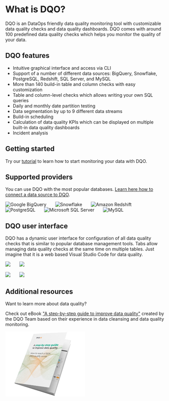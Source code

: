 # What is DQO?

DQO is an DataOps friendly data quality monitoring tool with customizable data quality checks and data quality dashboards.
DQO comes with around 100 predefined data quality checks which helps you monitor the quality of your data.

## DQO features
- Intuitive graphical interface and access via CLI
- Support of a number of different data sources: BigQuery, Snowflake, PostgreSQL, Redshift, SQL Server, and MySQL
- More than 140 build-in table and column checks with easy customization 
- Table and column-level checks which allows writing your own SQL queries
- Daily and monthly date partition testing
- Data segmentation by up to 9 different data streams
- Build-in scheduling
- Calculation of data quality KPIs which can be displayed on multiple built-in data quality dashboards
- Incident analysis

## Getting started

Try our [tutorial](./getting-started/index.md) to learn how to start monitoring your data with DQO.

## Supported providers

You can use DQO with the most popular databases. [Learn here how to connect a data source to DQO](./working-with-dqo/adding-data-source-connection/index.md).

![Google BigQuery](https://dqops.com/docs/images/connections/google-bigquery.png) &nbsp; &nbsp; &nbsp; ![Snowflake](https://dqops.com/docs/images/connections/snowflake.png) &nbsp; &nbsp; &nbsp; ![Amazon Redshift](https://dqops.com/docs/images/connections/amazon-redshift.png) &nbsp; &nbsp; &nbsp; ![PostgreSQL](https://dqops.com/docs/images/connections/postgresql.png) &nbsp; &nbsp; &nbsp; ![Microsoft SQL Server](https://dqops.com/docs/images/connections/microsoft-sql-server.png) &nbsp; &nbsp; &nbsp; ![MySQL](https://dqops.com/docs/images/connections/mysql.png)

## DQO user interface

DQO has a dynamic user interface for configuration of all data quality checks that is similar to popular database management tools.
Tabs allow managing data quality checks at the same time on multiple tables. Just imagine that it is a web based
Visual Studio Code for data quality. 

![](https://dqops.com/docs/images/dqo-screen1.png) &nbsp; &nbsp; &nbsp; ![](https://dqops.com/docs/images/dqo-screen2.png)


![](https://dqops.com/docs/images/dqo-screen3.png) &nbsp; &nbsp; &nbsp; ![](https://dqops.com/docs/images/dqo-screen4.png) 

## Additional resources

Want to learn more about data quality? 

Check out eBook ["A step-by-step guide to improve data quality"](https://dqops.com/dqo_ebook_a_step-by-step_guide_to_improve_data_quality-2/)
created by the DQO Team based on their experience in data cleansing and data quality monitoring.

![A step-by-step guide to improve data quality](./images/ebook.png "A step-by-step guide to improve data quality")

